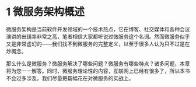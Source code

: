 # 1 微服务架构概述

微服务架构是当前软件开发领域的一个技术热点，它在博客、社交媒体和各种会议演讲的出镜率非常之高，笔者相信大家都听说过微服务这个名词。然而微服务似乎又是非常虚幻的——我们找不到微服务的完整定义，以至于很多人认为只不过是在炒概念。

那么什么是微服务？微服务解决了哪些问题？微服务有哪些特点？诸多问题，本章将为您一一解答。同时，微服务理论性的内容，互联网上已经有很多了，所以本书不会过多涉及。我们尽量把篇幅花在对微服务的实战上。
